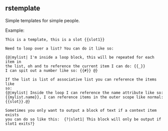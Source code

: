 rstemplate
----------

Simple templates for simple people.


Example:

    This is a template, this is a slot {{slot1}}
    
    Need to loop over a list? You can do it like so:
    
    {@|mylist| I'm inside a loop block, this will be repeated for each item in
    the list, oh and to reference the current item I can do: {{_}}
    I can spit out a number like so: {{#}} @}
    
    If the list is list of associative list you can reference the items like
    so:
    {@|mylist| Inside the loop I can reference the name attribute like so:
    {{mylist.name}}, I can reference items in the outer scope like normal:
    {{slot}}.@}
    
    Sometimes you only want to output a block of text if a context item exists
    you can do so like this:  {?|slot1| This block will only be output if
    slot1 exits?}
    

    
    
    
